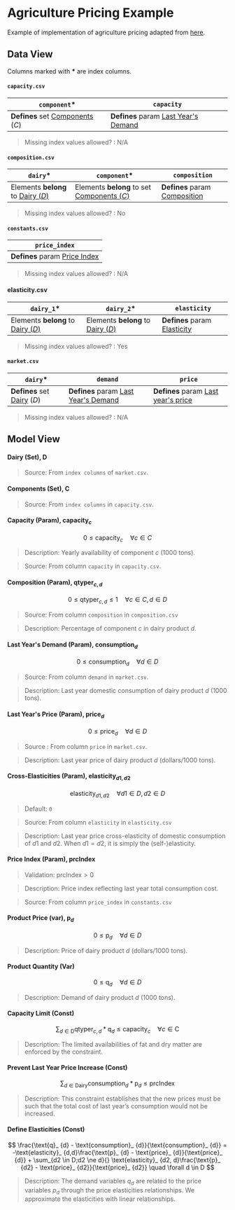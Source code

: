 # Agriculture Pricing Example

Example of implementation of agriculture pricing adapted from [here](https://github.com/Gurobi/modeling-examples/tree/master/agricultural_pricing).

## Data View

Columns marked with __*__ are index columns.

#### `capacity.csv`

| `component`* | `capacity` |
| --- | --- |
| __Defines__ set <u>Components</u> ($C$) | __Defines__ param <U>Last Year's Demand |

> Missing index values allowed? : N/A

#### `composition.csv`

| `dairy`* | `component`* | `composition` |
| --- | --- | -- |
| Elements __belong__ to <u>Dairy ($D$)</u> | Elements __belong__ to set <u>Components ($C$)</u> | __Defines__ param <u>Composition</u> |

> Missing index values allowed? : No

#### `constants.csv`

| `price_index` |
| --- |
| __Defines__ param <u>Price Index</u> |

> Missing index values allowed? : N/A

#### elasticity.csv

| `dairy_1`* | `dairy_2`* | `elasticity` |
| --- | --- | -- |
| Elements __belong__ to <u>Dairy ($D$)</u> | Elements __belong__ to <u>Dairy ($D$)</u> | __Defines__ param <u>Elasticity</u> |

> Missing index values allowed? : Yes

#### `market.csv`

| `dairy`* | `demand` | `price` |
| --- | --- | -- |
| __Defines__ set <u>Dairy</u> ($D$) | __Defines__ param <u>Last Year's Demand | __Defines__ param <u>Last year's price |

> Missing index values allowed? : N/A

## Model View


#### Dairy (Set), $\text{D}$

> Source: From `index columns` of `market.csv`.

#### Components (Set), $\text{C}$

> Source: From `index columns` in `capacity.csv`.

#### Capacity (Param), $\text{capacity}_c$

$$0 \le \text{capacity}_{c} \quad \forall c \in C$$

> Description: Yearly availability of component $c$ (1000 tons).

> Source: From column `capacity` in `capacity.csv`.

#### Composition (Param), $\text{qtyper}_{c,d}$

$$0 \le \text{qtyper}_{c,d}\le 1 \quad \forall c\in C, d\in D$$

> Source: From column `composition` in `composition.csv`

> Description: Percentage of component $c$ in dairy product $d$.

#### Last Year's Demand (Param), $\text{consumption}_d$

$$0 \le \text{consumption}_d \quad \forall d \in D$$

> Source: From column `demand` in `market.csv`.

> Description: Last year domestic consumption of dairy product  $d$ (1000 tons).

#### Last Year's Price (Param), $\text{price}_d$

$$0 \le \text{price}_d \quad \forall d \in D$$

> Source : From column `price` in `market.csv`.

> Description: Last year price of dairy product $d$ (dollars/1000 tons).

#### Cross-Elasticities (Param), $\text{elasticity}_{d1,d2}$

$$\text{elasticity}_{d1, d2} \quad \forall d1 \in D, d2 \in D$$

> Default: `0`

> Source: From column `elasticity` in `elasticity.csv`

> Description: Last year price cross-elasticity of domestic consumption of $d1$ and $d2$. When $d1=d2$, it is simply the (self-)elasticity.

#### Price Index (Param), $\text{prcIndex}$

> Validation: $\text{prcIndex} > 0$

> Description: Price index reflecting last year total consumption cost.

> Source: From column `price_index` in `constants.csv`

#### Product Price (var), $\text{p}_d$

$$0 \le \text{p}_d \quad \forall d \in D$$

> Description: Price of dairy product $d$ (dollars/1000 tons).

#### Product Quantity (Var)

$$ 0 \le \text{q}_d \quad \forall d \in D$$

> Description: Demand of dairy product $d$ (1000 tons).

#### Capacity Limit (Const)

$$\sum_{d \in \text{D}}{\text{qtyper}_ {c,d}*\text{q}_ {d} } \leq \text{capacity}_{c} \quad \forall c \in \text{C}$$

> Description: The limited availabilities of fat and dry matter are enforced by the constraint.

#### Prevent Last Year Price Increase (Const)

$$\sum_{d \in \text{Dairy}}{\text{consumption}_ {d}*\text{p}_{d} } \leq \text{prcIndex}$$

> Description: This constraint establishes that the new prices must be such that the total cost of last year’s consumption would not be increased.

#### Define Elasticities (Const)

$$ \frac{\text{q}_ {d} - \text{consumption}_ {d}}{\text{consumption}_ {d}} = -\text{elasticity}_ {d,d}\frac{\text{p}_ {d} - \text{price}_ {d}}{\text{price}_ {d}} + \sum_{d2 \in D;d2 \ne d}{} \text{elasticity}_ {d2, d}\frac{\text{p}_ {d2} - \text{price}_ {d2}}{\text{price}_ {d2}} \quad \forall d \in D $$

> Description: The demand variables $q_{d}$ are related to the price variables $p_{d}$  through the price elasticities relationships. We approximate the elasticities with linear relationships.
